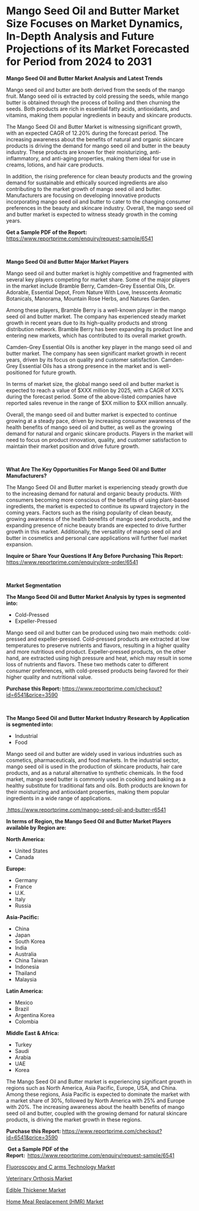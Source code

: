 <p><h1>Mango Seed Oil and Butter Market Size Focuses on Market Dynamics, In-Depth Analysis and Future Projections of its Market Forecasted for Period from 2024 to 2031</h1></p><p><strong>Mango Seed Oil and Butter Market Analysis and Latest Trends</strong></p>
<p><p>Mango seed oil and butter are both derived from the seeds of the mango fruit. Mango seed oil is extracted by cold pressing the seeds, while mango butter is obtained through the process of boiling and then churning the seeds. Both products are rich in essential fatty acids, antioxidants, and vitamins, making them popular ingredients in beauty and skincare products.</p><p>The Mango Seed Oil and Butter Market is witnessing significant growth, with an expected CAGR of 12.20% during the forecast period. The increasing awareness about the benefits of natural and organic skincare products is driving the demand for mango seed oil and butter in the beauty industry. These products are known for their moisturizing, anti-inflammatory, and anti-aging properties, making them ideal for use in creams, lotions, and hair care products.</p><p>In addition, the rising preference for clean beauty products and the growing demand for sustainable and ethically sourced ingredients are also contributing to the market growth of mango seed oil and butter. Manufacturers are focusing on developing innovative products incorporating mango seed oil and butter to cater to the changing consumer preferences in the beauty and skincare industry. Overall, the mango seed oil and butter market is expected to witness steady growth in the coming years.</p></p>
<p><strong>Get a Sample PDF of the Report:&nbsp;</strong> <a href="https://www.reportprime.com/enquiry/request-sample/6541">https://www.reportprime.com/enquiry/request-sample/6541</a></p>
<p>&nbsp;</p>
<p><strong>Mango Seed Oil and Butter Major Market Players</strong></p>
<p><p>Mango seed oil and butter market is highly competitive and fragmented with several key players competing for market share. Some of the major players in the market include Bramble Berry, Camden-Grey Essential Oils, Dr. Adorable, Essential Depot, From Nature With Love, Inesscents Aromatic Botanicals, Manorama, Mountain Rose Herbs, and Natures Garden.</p><p>Among these players, Bramble Berry is a well-known player in the mango seed oil and butter market. The company has experienced steady market growth in recent years due to its high-quality products and strong distribution network. Bramble Berry has been expanding its product line and entering new markets, which has contributed to its overall market growth.</p><p>Camden-Grey Essential Oils is another key player in the mango seed oil and butter market. The company has seen significant market growth in recent years, driven by its focus on quality and customer satisfaction. Camden-Grey Essential Oils has a strong presence in the market and is well-positioned for future growth.</p><p>In terms of market size, the global mango seed oil and butter market is expected to reach a value of $XXX million by 2025, with a CAGR of XX% during the forecast period. Some of the above-listed companies have reported sales revenue in the range of $XX million to $XX million annually.</p><p>Overall, the mango seed oil and butter market is expected to continue growing at a steady pace, driven by increasing consumer awareness of the health benefits of mango seed oil and butter, as well as the growing demand for natural and organic skincare products. Players in the market will need to focus on product innovation, quality, and customer satisfaction to maintain their market position and drive future growth.</p></p>
<p>&nbsp;</p>
<p><strong>What Are The Key Opportunities For Mango Seed Oil and Butter Manufacturers?</strong></p>
<p><p>The Mango Seed Oil and Butter market is experiencing steady growth due to the increasing demand for natural and organic beauty products. With consumers becoming more conscious of the benefits of using plant-based ingredients, the market is expected to continue its upward trajectory in the coming years. Factors such as the rising popularity of clean beauty, growing awareness of the health benefits of mango seed products, and the expanding presence of niche beauty brands are expected to drive further growth in this market. Additionally, the versatility of mango seed oil and butter in cosmetics and personal care applications will further fuel market expansion.</p></p>
<p><strong>Inquire or Share Your Questions If Any Before Purchasing This Report:</strong> <a href="https://www.reportprime.com/enquiry/pre-order/6541">https://www.reportprime.com/enquiry/pre-order/6541</a></p>
<p>&nbsp;</p>
<p><strong>Market Segmentation</strong></p>
<p><strong>The Mango Seed Oil and Butter Market Analysis by types is segmented into:</strong></p>
<p><ul><li>Cold-Pressed</li><li>Expeller-Pressed</li></ul></p>
<p><p>Mango seed oil and butter can be produced using two main methods: cold-pressed and expeller-pressed. Cold-pressed products are extracted at low temperatures to preserve nutrients and flavors, resulting in a higher quality and more nutritious end product. Expeller-pressed products, on the other hand, are extracted using high pressure and heat, which may result in some loss of nutrients and flavors. These two methods cater to different consumer preferences, with cold-pressed products being favored for their higher quality and nutritional value.</p></p>
<p><strong>Purchase this Report:&nbsp;</strong><a href="https://www.reportprime.com/checkout?id=6541&price=3590">https://www.reportprime.com/checkout?id=6541&price=3590</a></p>
<p>&nbsp;</p>
<p><strong>The Mango Seed Oil and Butter Market Industry Research by Application is segmented into:</strong></p>
<p><ul><li>Industrial</li><li>Food</li></ul></p>
<p><p>Mango seed oil and butter are widely used in various industries such as cosmetics, pharmaceuticals, and food markets. In the industrial sector, mango seed oil is used in the production of skincare products, hair care products, and as a natural alternative to synthetic chemicals. In the food market, mango seed butter is commonly used in cooking and baking as a healthy substitute for traditional fats and oils. Both products are known for their moisturizing and antioxidant properties, making them popular ingredients in a wide range of applications.</p></p>
<p><a href="https://www.reportprime.com/mango-seed-oil-and-butter-r6541">&nbsp;https://www.reportprime.com/mango-seed-oil-and-butter-r6541</a></p>
<p><strong>In terms of Region, the Mango Seed Oil and Butter Market Players available by Region are:</strong></p>
<p>
    <p> <strong> North America: </strong>
        <ul>
            <li>United States</li>
            <li>Canada</li>
        </ul>
        </p> 
    <p> <strong> Europe: </strong>
        <ul>
            <li>Germany</li>
            <li>France</li>
            <li>U.K.</li>
            <li>Italy</li>
            <li>Russia</li>
        </ul>
        </p> 
    <p> <strong> Asia-Pacific: </strong>
        <ul>
            <li>China</li>
            <li>Japan</li>
            <li>South Korea</li>
            <li>India</li>
            <li>Australia</li>
            <li>China Taiwan</li>
            <li>Indonesia</li>
            <li>Thailand</li>
            <li>Malaysia</li>
        </ul>
        </p> 
    <p> <strong> Latin America: </strong>
        <ul>
            <li>Mexico</li>
            <li>Brazil</li>
            <li>Argentina Korea</li>
            <li>Colombia</li>
        </ul>
        </p> 
    <p> <strong> Middle East & Africa: </strong>
        <ul>
            <li>Turkey</li>
            <li>Saudi</li>
            <li>Arabia</li>
            <li>UAE</li>
            <li>Korea</li>
        </ul>
    </p>
    </p>
<p><p>The Mango Seed Oil and Butter market is experiencing significant growth in regions such as North America, Asia Pacific, Europe, USA, and China. Among these regions, Asia Pacific is expected to dominate the market with a market share of 30%, followed by North America with 25% and Europe with 20%. The increasing awareness about the health benefits of mango seed oil and butter, coupled with the growing demand for natural skincare products, is driving the market growth in these regions.</p></p>
<p><strong>Purchase this Report: </strong><a href="https://www.reportprime.com/checkout?id=6541&price=3590">https://www.reportprime.com/checkout?id=6541&price=3590</a></p>
<p>&nbsp;<strong>Get a Sample PDF of the Report:&nbsp;&nbsp;</strong><a href="https://www.reportprime.com/enquiry/request-sample/6541">https://www.reportprime.com/enquiry/request-sample/6541</a></p>
<p><strong></strong></p>
<p><p><a href="https://issuu.com/reportprime-2/docs/fluoroscopy-and-c-arms-technology-m_a26ae4f64f345f">Fluoroscopy and C arms Technology Market</a></p><p><a href="https://issuu.com/reportprime-2/docs/veterinary-orthosis-market-size-2030.pptx">Veterinary Orthosis Market</a></p><p><a href="https://github.com/dmmanir420/Market-Research-Report-List-1/blob/main/edible-thickener-market.md">Edible Thickener Market</a></p><p><a href="https://github.com/susanjprice2023/Market-Research-Report-List-2/blob/main/home-meal-replacement-hmr-market.md">Home Meal Replacement (HMR) Market</a></p></p>